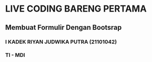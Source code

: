 # LIVE CODING BARENG PERTAMA

## Membuat Formulir Dengan Bootsrap

### I KADEK RIYAN JUDWIKA PUTRA (21101042)

### TI - MDI